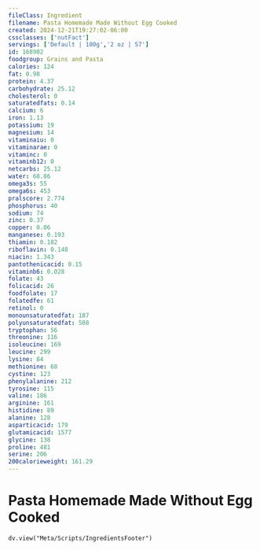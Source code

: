```yaml
---
fileClass: Ingredient
filename: Pasta Homemade Made Without Egg Cooked
created: 2024-12-21T19:27:02-06:00
cssclasses: ['nutFact']
servings: ['Default | 100g','2 oz | 57']
id: 168902
foodgroup: Grains and Pasta
calories: 124
fat: 0.98
protein: 4.37
carbohydrate: 25.12
cholesterol: 0
saturatedfats: 0.14
calcium: 6
iron: 1.13
potassium: 19
magnesium: 14
vitaminaiu: 0
vitaminarae: 0
vitaminc: 0
vitaminb12: 0
netcarbs: 25.12
water: 68.86
omega3s: 55
omega6s: 453
pralscore: 2.774
phosphorus: 40
sodium: 74
zinc: 0.37
copper: 0.06
manganese: 0.193
thiamin: 0.182
riboflavin: 0.148
niacin: 1.343
pantothenicacid: 0.15
vitaminb6: 0.028
folate: 43
folicacid: 26
foodfolate: 17
folatedfe: 61
retinol: 0
monounsaturatedfat: 187
polyunsaturatedfat: 508
tryptophan: 56
threonine: 116
isoleucine: 169
leucine: 299
lysine: 84
methionine: 68
cystine: 123
phenylalanine: 212
tyrosine: 115
valine: 186
arginine: 161
histidine: 89
alanine: 128
asparticacid: 179
glutamicacid: 1577
glycine: 138
proline: 481
serine: 206
200calorieweight: 161.29
---
```


# Pasta Homemade Made Without Egg Cooked

```dataviewjs
dv.view("Meta/Scripts/IngredientsFooter")
```